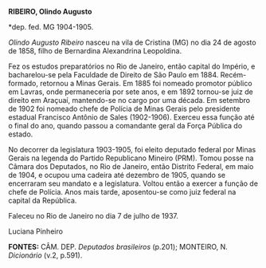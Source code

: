 **RIBEIRO, Olindo Augusto**

\*dep. fed. MG 1904-1905.

*Olindo Augusto Ribeiro* nasceu na vila de Cristina (MG) no dia 24 de
agosto de 1858, filho de Bernardina Alexandrina Leopoldina.

Fez os estudos preparatórios no Rio de Janeiro, então capital do
Império, e bacharelou-se pela Faculdade de Direito de São Paulo em 1884.
Recém-formado, retornou a Minas Gerais. Em 1885 foi nomeado promotor
público em Lavras, onde permaneceria por sete anos, e em 1892 tornou-se
juiz de direito em Araçuaí, mantendo-se no cargo por uma década. Em
setembro de 1902 foi nomeado chefe de Polícia de Minas Gerais pelo
presidente estadual Francisco Antônio de Sales (1902-1906). Exerceu essa
função até o final do ano, quando passou a comandante geral da Força
Pública do estado.

No decorrer da legislatura 1903-1905, foi eleito deputado federal por
Minas Gerais na legenda do Partido Republicano Mineiro (PRM). Tomou
posse na Câmara dos Deputados, no Rio de Janeiro, então Distrito
Federal, em maio de 1904, e ocupou uma cadeira até dezembro de 1905,
quando se encerraram seu mandato e a legislatura. Voltou então a exercer
a função de chefe de Polícia. Anos mais tarde, aposentou-se como juiz
federal na capital da República.

Faleceu no Rio de Janeiro no dia 7 de julho de 1937.

Luciana Pinheiro

**FONTES:** CÂM. DEP. *Deputados brasileiros* (p.201); MONTEIRO, N.
*Dicionário* (v.2, p.591).
